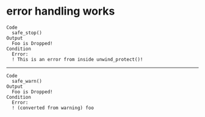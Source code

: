 # error handling works

    Code
      safe_stop()
    Output
      Foo is Dropped!
    Condition
      Error:
      ! This is an error from inside unwind_protect()!

---

    Code
      safe_warn()
    Output
      Foo is Dropped!
    Condition
      Error:
      ! (converted from warning) foo

